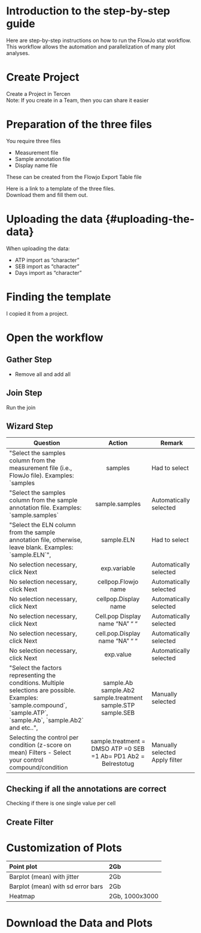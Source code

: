 # Introduction to the step-by-step guide

Here are step-by-step instructions on how to run the FlowJo stat workflow.  
This workflow allows the automation and parallelization of many plot analyses.

# Create Project

Create a Project in Tercen  
Note: If you create in a Team, then you can share it easier

# Preparation of the three files

You require three files

* Measurement file  
* Sample annotation file  
* Display name file

These can be created from the Flowjo Export Table file

Here is a link to a template of the three files.  
Download them and fill them out.

# Uploading the data {#uploading-the-data}

When uploading the data:

* ATP import as “character”  
* SEB import as “character”  
* Days import as “character”

# Finding the template

I copied it from a project.

# Open the workflow

## Gather Step

* Remove all and add all

## Join Step

Run the join

## Wizard Step

| Question | Action | Remark |
| ----- | :---: | ----- |
| "Select the samples column from the measurement file (i.e., FlowJo file). Examples: \`samples | samples | Had to select |
|  "Select the samples column from the sample annotation file. Examples: \`sample.samples\`  | sample.samples | Automatically selected |
| "Select the ELN column from the sample annotation file, otherwise, leave blank. Examples: \`sample.ELN\`",  | sample.ELN | Had to select |
| No selection necessary, click Next | exp.variable | Automatically selected |
| No selection necessary, click Next | cellpop.Flowjo name | Automatically selected |
| No selection necessary, click Next | cellpop.Display name | Automatically selected |
| No selection necessary, click Next | Cell.pop Display name  “NA” “ “ | Automatically selected |
| No selection necessary, click Next | cell.pop.Display name “NA” “ “ | Automatically selected |
| No selection necessary, click Next | exp.value | Automatically selected |
| "Select the factors representing the conditions. Multiple selections are possible. Examples:  \`sample.compound\`, \`sample.ATP\`, \`sample.Ab\`, \`sample.Ab2\` and etc..",  | sample.Ab sample.Ab2 sample.treatment sample.STP sample.SEB  | Manually selected |
| Selecting the control per condition (z-score on mean) Filters \- Select your control compound/condition | sample.treatment \= DMSO ATP \=0 SEB \=1 Ab= PD1 Ab2 \= Belrestotug | Manually selected Apply filter |

## Checking if all the annotations are correct

Checking if there is one single value per cell

## Create Filter

# Customization of Plots

| Point plot | 2Gb |
| :---- | :---- |
| Barplot (mean) with jitter | 2Gb |
| Barplot (mean) with sd error bars | 2Gb |
| Heatmap | 2Gb, 1000x3000 |

# Download the Data and Plots

